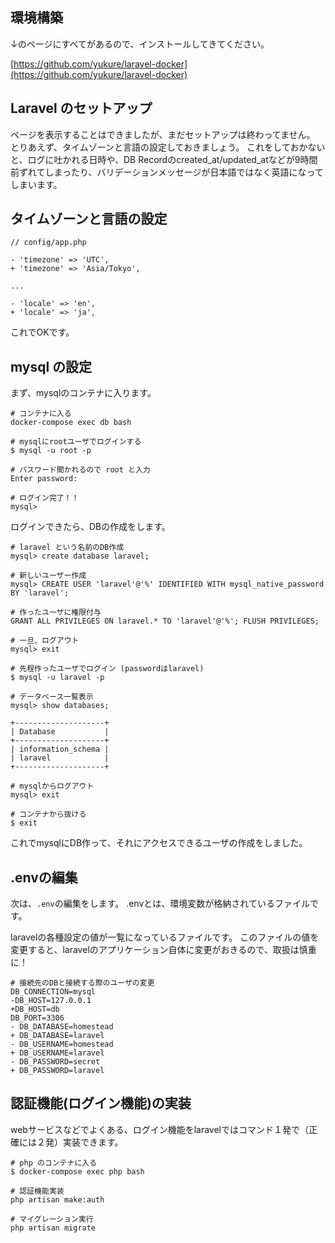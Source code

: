 ## 環境構築

↓のページにすべてがあるので、インストールしてきてください。

[https://github.com/yukure/laravel-docker](https://github.com/yukure/laravel-docker)

## Laravel のセットアップ

ページを表示することはできましたが、まだセットアップは終わってません。
とりあえず、タイムゾーンと言語の設定しておきましょう。
これをしておかないと、ログに吐かれる日時や、DB Recordのcreated_at/updated_atなどが9時間前ずれてしまったり、バリデーションメッセージが日本語ではなく英語になってしまいます。

## タイムゾーンと言語の設定

    // config/app.php
    
    - 'timezone' => 'UTC',
    + 'timezone' => 'Asia/Tokyo',
    
    ...
    
    - 'locale' => 'en',
    + 'locale' => 'ja',

これでOKです。

## mysql の設定

まず、mysqlのコンテナに入ります。

    # コンテナに入る
    docker-compose exec db bash
    
    # mysqlにrootユーザでログインする
    $ mysql -u root -p
    
    # パスワード聞かれるので root と入力
    Enter password:
    
    # ログイン完了！！
    mysql>

ログインできたら、DBの作成をします。

    # laravel という名前のDB作成
    mysql> create database laravel;
    
    # 新しいユーザー作成
    mysql> CREATE USER 'laravel'@'%' IDENTIFIED WITH mysql_native_password BY 'laravel';
    
    # 作ったユーザに権限付与
    GRANT ALL PRIVILEGES ON laravel.* TO 'laravel'@'%'; FLUSH PRIVILEGES;
    
    # 一旦、ログアウト
    mysql> exit
    
    # 先程作ったユーザでログイン (passwordはlaravel)
    $ mysql -u laravel -p
    
    # データベース一覧表示
    mysql> show databases;
    
    +--------------------+
    | Database           |
    +--------------------+
    | information_schema |
    | laravel            |
    +--------------------+
    
    # mysqlからログアウト
    mysql> exit
    
    # コンテナから抜ける
    $ exit

これでmysqlにDB作って、それにアクセスできるユーザの作成をしました。

## .envの編集

次は、`.env`の編集をします。
.envとは、環境変数が格納されているファイルです。

laravelの各種設定の値が一覧になっているファイルです。
このファイルの値を変更すると、laravelのアプリケーション自体に変更がおきるので、取扱は慎重に！

    # 接続先のDBと接続する際のユーザの変更
    DB_CONNECTION=mysql
    -DB_HOST=127.0.0.1
    +DB_HOST=db
    DB_PORT=3306
    - DB_DATABASE=homestead
    + DB_DATABASE=laravel
    - DB_USERNAME=homestead
    + DB_USERNAME=laravel
    - DB_PASSWORD=secret
    + DB_PASSWORD=laravel

## 認証機能(ログイン機能)の実装

webサービスなどでよくある、ログイン機能をlaravelではコマンド１発で（正確には２発）実装できます。

    # php のコンテナに入る
    $ docker-compose exec php bash
    
    # 認証機能実装
    php artisan make:auth
    
    # マイグレーション実行
    php artisan migrate
